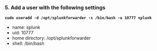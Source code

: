 ### 5. Add a user with the following settings
**`sudo useradd -d /opt/splunkforwarder -s /bin/bash -u 10777 splunk`**
* name: splunk
* uid: 10777
* home directory: /opt/splunkforwarder
* shell: /bin/bash 